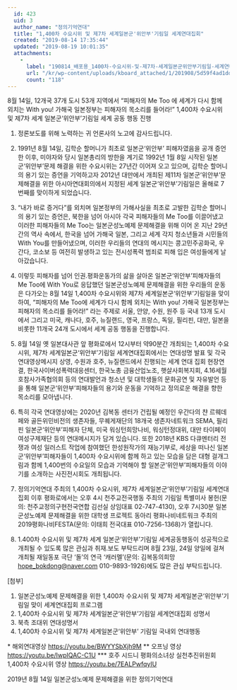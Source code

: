 ```yaml
---
  id: 423
  uid: 3
  author_name: "정의기억연대"
  title: "1,400차 수요시위 및 제7차 세계일본군'위안부'기림일 세계연대집회"
  created: "2019-08-14 17:35:44"
  updated: "2019-08-19 10:01:35"
  attachments: 
    - 
      label: "190814_배포용_1400차-수요시위-및-제7차-세계일본군위안부기림일-세계연대집회.hwp"
      url: "/kr/wp-content/uploads/kboard_attached/1/201908/5d59f4ad1dd9d2835882.hwp"
      count: "118"
---
```

8월 14일, 12개국 37개 도시 53개 지역에서 “피해자의 Me Too 에 세계가 다시 함께 외치는 With you! 가해국 일본정부는 피해자의 목소리를 들어라!” 1,400차 수요시위 및 제7차 세계 일본군‘위안부’기림일 세계 공동 행동 진행

1. 정론보도를 위해 노력하는 귀 언론사의 노고에 감사드립니다. 

2. 1991년 8월 14일, 김학순 할머니가 최초로 일본군‘위안부’ 피해자였음을 공개 증언한 이후, 미야자와 당시 일본총리의 방한을 계기로 1992년 1월 8일 시작된 일본군‘위안부’문제 해결을 위한 수요시위는 27년간 이어져 오고 있으며, 김학순 할머니의 용기 있는 증언을 기억하고자 2012년 대만에서 개최된 제11차 일본군‘위안부’문제해결을 위한 아시아연대회의에서 지정된 세계 일본군‘위안부’기림일은 올해로 7번째를 맞이하게 되었습니다. 

3. “내가 바로 증거다”를 외치며 일본정부의 가해사실을 최초로 고발한 김학순 할머니의 용기 있는 증언은, 북한을 넘어 아시아 각국 피해자들의 Me Too를 이끌어냈고 이러한 피해자들의 Me Too는 일본군성노예제 문제해결을 위해 이어 온 지난 29년간의 역사 속에서, 한국을 넘어 가해국 일본, 그리고 세계 각지 청소년들과 시민들의 With You를 만들어냈으며, 이러한 우리들의 연대의 메시지는 콩고민주공화국, 우간다, 코소보 등 여전히 발생하고 있는 전시성폭력 범죄로 피해 입은 여성들에게 날아갔습니다. 

4. 이렇듯 피해자를 넘어 인권.평화운동가의 삶을 살아온 일본군‘위안부’피해자들의 Me Too에 With You로 응답했던 일본군성노예제 문제해결을 위한 우리들의 운동은 다가오는 8월 14일 1,400차 수요시위와 제7차 세계일본군‘위안부’기림일을 맞이하여, “피해자의 Me Too에 세계가 다시 함께 외치는 With you! 가해국 일본정부는 피해자의 목소리를 들어라!” 라는 주제로 서울, 안양, 수원, 원주 등 국내 13개 도시에서 그리고 미국, 캐나다, 호주, 뉴질랜드, 영국, 프랑스, 독일, 필리핀, 대만, 일본을 비롯한 11개국 24개 도시에서 세계 공동 행동을 진행합니다. 

5. 8월 14일 옛 일본대사관 앞 평화로에서 12시부터 약90분간 개최되는 1,400차 수요시위, 제7차 세계일본군‘위안부’기림일 세계연대집회에서는 연대성명 발표 및 각국 연대영상메시지 상영, 수원과 호주, 뉴질랜드에서 진행되는 세계 연대 집회 현장연결, 한국사이버성폭력대응센터, 한국노총 금융산업노조, 햇살사회복지회, 4.16세월호참사가족협의회 등의 연대발언과 청소년 및 대학생들의 문화공연 및 자유발언 등을 통해 일본군‘위안부’피해자들의 용기와 운동을 기억하고 정의로운 해결을 향한 목소리를 모아냅니다. 

6. 특히 각국 연대영상에는 2020년 김복동 센터가 건립될 예정인 우간다의 챤 르웨데 페와 골든위민비전의 생존자들, 무퀘게재단의 18개국 생존자네트워크 SEMA, 필리핀 일본군‘위안부’피해자 단체, 미국 워싱턴희망나비, 워싱턴정대위, 대만 타이페이여성구제재단 등의 연대메시지가 담겨 있습니다. 또한 2018년 KBS 다큐멘터리 전쟁과 여성 일러스트 작업에 참여했던 한성원작가의 재능기부로, 세상을 떠나신 일본군‘위안부’피해자들이 1,400차 수요시위에 함께 하고 있는 모습을 담은 대형 걸개그림과 함께 1,400번의 수요일의 모습과 기억해야 할 일본군‘위안부’피해자들의 이야기를 소개하는 사진전시회도 개최됩니다. 

7. 정의기억연대 주최의 1,400차 수요시위, 제7차 세계일본군‘위안부’기림일 세계연대집회 이후 평화로에서는 오후 4시 천주교전국행동 주최의 기림일 특별미사 봉헌(문의: 천주교정의구현전국연합 김선실 상임대표 02-747-4130), 오후 7시30분 일본군성노예제 문제해결을 위한 대학생 프로젝트 동아리 평화나비네트워크 주최의 2019평화나비FESTA(문의: 이태희 전국대표 010-7256-1368)가 열립니다.

8. 1.400차 수요시위 및 제7차 세계 일본군‘위안부’기림일 세계공동행동이 성공적으로 개최될 수 있도록 많은 관심과 취재.보도 부탁드리며 8월 23일, 24일 양일에 걸쳐 개최될 재일동포 극단 ‘돌’의 연극 ‘캐러멜’(문의: 김복동의희망 hope_bokdong@naver.com 010-9893-1926)에도 많은 관심 부탁드립니다. 

\[첨부\] 
1) 일본군성노예제 문제해결을 위한 1,400차 수요시위 및 제7차 세계일본군‘위안부’기림일 맞이 세계연대집회 프로그램 
2) 1,400차 수요시위 및 제7차 세계일본군‘위안부’기림일 세계연대집회 성명서 
3) 북측 조대위 연대성명서 
4) 1,400차 수요시위 및 제7차 세계일본군‘위안부’ 기림일 국내외 연대행동 

\* 해외연대영상 https://youtu.be/BWYYSbXjh9M
\*\* 오프닝 영상 https://youtu.be/IwpIQAC-C1U
\*\*\* 호주 시드니 평화의소녀상 실천추진위원회 1,400차 수요시위 영상 https://youtu.be/7EALPwfqyIU

2019년 8월 14일 
일본군성노예제 문제해결을 위한 정의기억연대